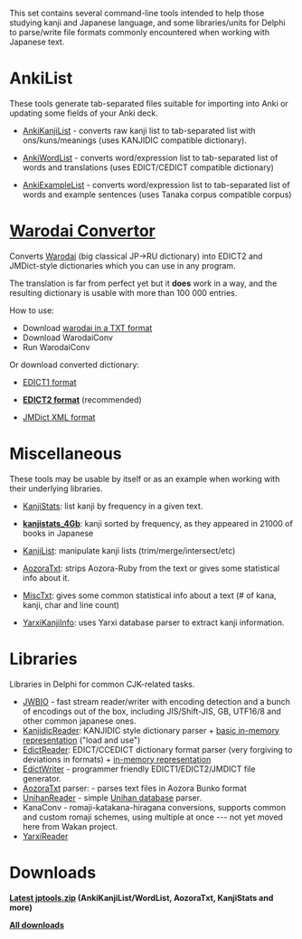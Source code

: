 This set contains several command-line tools intended to help those studying kanji and Japanese language, and some libraries/units for Delphi to parse/write file formats commonly encountered when working with Japanese text.


# AnkiList
These tools generate tab-separated files suitable for importing into Anki or updating some fields of your Anki deck.

  * [AnkiKanjiList](AnkiKanjiList) - converts raw kanji list to tab-separated list with ons/kuns/meanings (uses KANJIDIC compatible dictionary).

  * [AnkiWordList](AnkiWordList) - converts word/expression list to tab-separated list of words and translations (uses EDICT/CEDICT compatible dictionary)

  * [AnkiExampleList](AnkiList) - converts word/expression list to tab-separated list of words and example sentences (uses Tanaka corpus compatible corpus)


# [Warodai Convertor](Warodai)

Converts [Warodai](http://e-lib.ua/dic/) (big classical JP->RU dictionary) into EDICT2 and JMDict-style dictionaries which you can use in any program.

The translation is far from perfect yet but it **does** work in a way, and the resulting dictionary is usable with more than 100 000 entries.

How to use:

  * Download [warodai in a TXT format](http://e-lib.ua/dic/download/)
  * Download WarodaiConv
  * Run WarodaiConv

Or download converted dictionary:

  * [EDICT1 format](http://googledrive.com/host/0B0jSbSrihj-ySFZVdV9lem05cmc/warodai.edict1.zip)

  * **[EDICT2 format](http://googledrive.com/host/0B0jSbSrihj-ySFZVdV9lem05cmc/warodai.edict2.zip)** (recommended)

  * [JMDict XML format](http://googledrive.com/host/0B0jSbSrihj-ySFZVdV9lem05cmc/warodai.jmdict.zip)


# Miscellaneous

These tools may be usable by itself or as an example when working with their underlying libraries.

  * [KanjiStats](KanjiStats): list kanji by frequency in a given text.

  * **[kanjistats\_4Gb](kanjistats_4Gb)**: kanji sorted by frequency, as they appeared in 21000 of books in Japanese

  * [KanjiList](KanjiList): manipulate kanji lists (trim/merge/intersect/etc)

  * [AozoraTxt](AozoraTxt): strips Aozora-Ruby from the text or gives some statistical info about it.

  * [MiscTxt](MiscTxt): gives some common statistical info about a text (# of kana, kanji, char and line count)

  * [YarxiKanjiInfo](YarxiKanjiInfo): uses Yarxi database parser to extract kanji information.


# Libraries

Libraries in Delphi for common CJK-related tasks.

  * [JWBIO](/src/tip/Share/JWBIO.pas?at=default) - fast stream reader/writer with encoding detection and a bunch of encodings out of the box, including JIS/Shift-JIS, GB, UTF16/8 and other common japanese ones.
  * [KanjidicReader](/src/tip/Share/KanjiDicReader.pas?at=default): KANJIDIC style dictionary parser + [basic in-memory representation](/src/tip/Share/KanjiDic.pas?at=default) ("load and use")
  * [EdictReader](/src/tip/Share/EdictReader.pas?at=default): EDICT/CCEDICT dictionary format parser (very forgiving to deviations in formats) +  [in-memory representation](/src/tip/Share/Edict.pas?at=default)
  * [EdictWriter](/src/tip/Share/EdictWriter.pas?at=default) - programmer friendly EDICT1/EDICT2/JMDICT file generator.
  * [AozoraTxt](/src/tip/AozoraTxt/?at=default) parser: - parses text files in Aozora Bunko format
  * [UnihanReader](/src/tip/Share/UnihanReader.pas?at=default) - simple [Unihan database](http://unicode.org/charts/unihan.html) parser.
  * KanaConv - romaji-katakana-hiragana conversions, supports common and custom romaji schemes, using multiple at once --- not yet moved here from Wakan project.
  * [YarxiReader](YarxiReader)



# Downloads

**[Latest jptools.zip](https://docs.google.com/uc?export=download&id=0B0jSbSrihj-yOXVOcnZ2ekRQYlE) (AnkiKanjiList/WordList, AozoraTxt, KanjiStats and more)**

**[All downloads](https://drive.google.com/folderview?id=0B0jSbSrihj-ya0NOdEFiZmRTNkk&usp=sharing#list)**